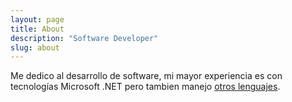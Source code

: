 ```yaml
---
layout: page
title: About
description: "Software Developer"
slug: about
---
```


Me dedico al desarrollo de software, mi mayor experiencia es con tecnologías Microsoft .NET pero tambien manejo [otros lenguajes][coderbits].

[coderbits]: https://coderbits.com/miguelerm